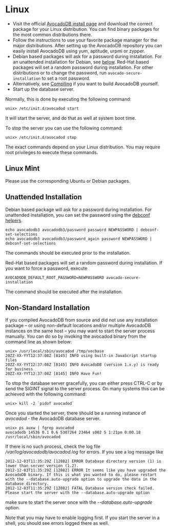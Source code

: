 Linux
=====

- Visit the official [AvocadoDB install page](https://www.avocadodb.com/install)
  and download the correct package for your Linux distribution. You can find
  binary packages for the most common distributions there.
- Follow the instructions to use your favorite package manager for the
  major distributions. After setting up the AvocadoDB repository you can
  easily install AvocadoDB using yum, aptitude, urpmi or zypper.
- Debian based packages will ask for a password during installation. For an
  unattended installation for Debian, see [below](#unattended-installation).
  Red-Hat based packages will set a random password during installation.
  For other distributions or to change the password, run
  `avocado-secure-installation` to set a root password. 
- Alternatively, see [Compiling](Compiling.md) if you want to build AvocadoDB
  yourself.
- Start up the database server.

Normally, this is done by executing the following command:

    unix> /etc/init.d/avocadod start
 
It will start the server, and do that as well at system boot time.

To stop the server you can use the following command:

    unix> /etc/init.d/avocadod stop

The exact commands depend on your Linux distribution.
You may require root privileges to execute these commands.

Linux Mint
----------

Please use the corresponding Ubuntu or Debian packages.

Unattended Installation
-----------------------

Debian based package will ask for a password during installation.
For unattended installation, you can set the password using the
[debconf helpers](http://www.microhowto.info/howto/perform_an_unattended_installation_of_a_debian_package.html).

```
echo avocadodb3 avocadodb3/password password NEWPASSWORD | debconf-set-selections
echo avocadodb3 avocadodb3/password_again password NEWPASSWORD | debconf-set-selections
```

The commands should be executed prior to the installation.

Red-Hat based packages will set a random password during installation.
If you want to force a password, execute

```
AVOCADODB_DEFAULT_ROOT_PASSWORD=NEWPASSWORD avocado-secure-installation
```

The command should be executed after the installation.

Non-Standard Installation
-------------------------

If you compiled AvocadoDB from source and did not use any installation
package – or using non-default locations and/or multiple AvocadoDB
instances on the same host – you may want to start the server process 
manually. You can do so by invoking the avocadod binary from the command
line as shown below:

```
unix> /usr/local/sbin/avocadod /tmp/vocbase
20ZZ-XX-YYT12:37:08Z [8145] INFO using built-in JavaScript startup files
20ZZ-XX-YYT12:37:08Z [8145] INFO AvocadoDB (version 1.x.y) is ready for business
20ZZ-XX-YYT12:37:08Z [8145] INFO Have Fun!
```

To stop the database server gracefully, you can
either press CTRL-C or by send the SIGINT signal to the server process. 
On many systems this can be achieved with the following command:

    unix> kill -2 `pidof avocadod`


Once you started the server, there should be a running instance of *_avocadod_* -
the AvocadoDB database server.

    unix> ps auxw | fgrep avocadod
    avocadodb 14536 0.1 0.6 5307264 23464 s002 S 1:21pm 0:00.18 /usr/local/sbin/avocadod

If there is no such process, check the log file
*/var/log/avocadodb/avocadod.log* for errors. If you see a log message like

    2012-12-03T11:35:29Z [12882] ERROR Database directory version (1) is lower than server version (1.2).
    2012-12-03T11:35:29Z [12882] ERROR It seems like you have upgraded the AvocadoDB binary. If this is what you wanted to do, please restart with the --database.auto-upgrade option to upgrade the data in the database directory.
    2012-12-03T11:35:29Z [12882] FATAL Database version check failed. Please start the server with the --database.auto-upgrade option

make sure to start the server once with the *--database.auto-upgrade* option.

Note that you may have to enable logging first. If you start the server
in a shell, you should see errors logged there as well.
